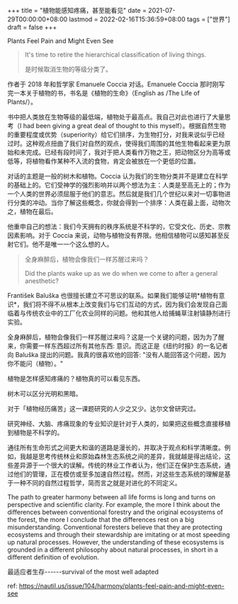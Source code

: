 +++
title = "植物能感知疼痛，甚至能看见"
date = 2021-07-29T00:00:00+08:00
lastmod = 2022-02-16T15:36:59+08:00
tags = ["世界"]
draft = false
+++

Plants Feel Pain and Might Even See

> It's time to retire the hierarchical classification of living things.
>
> 是时候取消生物的等级分类了。

作者于 2018 年和哲学家 Emanuele Coccia 对话。Emanuele Coccia
那时刚写完一本关于植物的书，书名是《植物的生命》（English as /The Life
of Plants/）。

书中把人类放在生物等级的最低端，植物处于最高点。我自己对此也进行了大量思考（I
had been giving a great deal of thought to this
myself）。根据自然生物的重要程度或优势（superiority）给它们排序，为生物打分，对我来说似乎已经过时。这种观点扭曲了我们对自然的观点，使得我们周围的其他生物看起来更为原始和未完成。已经有段时间了，我对于把人类看作万物之王，把动物区分为高等或低等，将植物看作某种不入流的食物，肯定会被放在一个更低的位置。

对话的主题是一般的树木和植物。Coccia
认为我们的生物分类并不是建立在科学的基础上的。它们受神学的强烈影响并以两个想法为主：人类是至高无上的；作为一个人类的世界必须屈服于他们的意志。然后就是我们几个世纪以来对一切事物进行分类的冲动。当你了解这些概念，你就会得到一个排序：人类在最上面，动物次之，植物在最后。

他重申自己的想法：我们今天拥有的秩序系统是不科学的，它受文化、历史、宗教因素影响。对于
Coccia
来说，动物与植物没有界限。他相信植物可以感知甚至反射它们。他不是唯一一个这么想的人。

> 全身麻醉后，植物会像我们一样苏醒过来吗？
>
> Did the plants wake up as we do when we come to after a general
> anesthetic?

František Baluška
也很擅长建立不可思议的联系。如果我们能够证明\*植物有意识\*，我们将不得不从根本上改变我们与它们互动的方式，因为我们会发现自己面临着与传统农业中的工厂化农业同样的问题。他和其他人给捕蝇草注射镇静剂进行实验。

全身麻醉后，植物会像我们一样苏醒过来吗？这是一个关键的问题，因为为了醒来，你需要一样东西超过所有其他东西:
意识。而这正是《纽约时报》的一名记者向 Baluška
提出的问题。我真的很喜欢他的回答:
"没有人能回答这个问题，因为你不能问（植物）。"

植物是怎样感知疼痛的？植物真的可以看见东西。

树木可以区分光明和黑暗。

对于「植物经历痛苦」这一课题研究的人少之又少。达尔文曾研究过。

研究神经、大脑、疼痛现象的专业知识是针对于人类的，如果把这些概念直接移植到植物是不科学的。

通往所有生命形式之间更大和谐的道路是漫长的，并取决于观点和科学清晰度。例如，我越是思考传统林业和原始森林生态系统之间的差异，我就越是得出结论，这些差异源于一个很大的误解。传统的林业工作者认为，他们正在保护生态系统，通过他们的管理，正在模仿或至多加速自然过程。然而，对这些生态系统的理解是基于一种不同的自然过程哲学，简而言之就是对进化的不同定义。

The path to greater harmony between all life forms is long and turns on
perspective and scientific clarity. For example, the more I think about
the differences between conventional forestry and the original
ecosystems of the forest, the more I conclude that the differences rest
on a big misunderstanding. Conventional foresters believe that they are
protecting ecosystems and through their stewardship are imitating or at
most speeding up natural processes. However, the understanding of these
ecosystems is grounded in a different philosophy about natural
processes, in short in a different definition of evolution.

最适应者生存------survival of the most well adapted

ref:
<https://nautil.us/issue/104/harmony/plants-feel-pain-and-might-even-see>